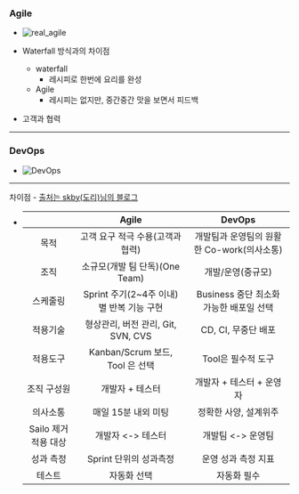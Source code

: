 ### Agile
* ![real_agile](https://user-images.githubusercontent.com/51182964/145141916-19ae81f5-8327-4b6b-bf8d-6a95c8d4cc4f.png)

* Waterfall 방식과의 차이점
  * waterfall
    * 레시피로 한번에 요리를 완성
  * Agile
    * 레시피는 없지만, 중간중간 맛을 보면서 피드백
* 고객과 협력
---
### DevOps
* ![DevOps](https://user-images.githubusercontent.com/51182964/145141535-d9412888-3556-4c9d-bd58-70912d52c0ee.jpg)
---
차이점 - [출처는 skby(도리)님의 블로그](http://blog.skby.net/데브옵스-devops/)
* ||Agile|DevOps|
  |:--:|:--:|:--:|
  |목적|고객 요구 적극 수용(고객과 협력)|개발팀과 운영팀의 원활한 Co-work(의사소통)|
  |조직|소규모(개발 팀 단독)(One Team)|개발/운영(중규모)|
  |스케줄링|Sprint 주기(2~4주 이내) 별 반복 기능 구현|Business 중단 최소화 가능한 배포일 선택|
  |적용기술|형상관리, 버전 관리, Git, SVN, CVS|CD, CI, 무중단 배포|
  |적용도구|Kanban/Scrum 보드, Tool 은 선택|Tool은 필수적 도구|
  |조직 구성원|개발자 + 테스터|개발자 + 테스터 + 운영자|
  |의사소통|매일 15분 내외 미팅|정확한 사양, 설계위주|
  |Sailo 제거 적용 대상|개발자 <-> 테스터| 개발팀 <-> 운영팀|
  |성과 측정|Sprint 단위의 성과측정|운영 성과 측정 지표|
  |테스트|자동화 선택|자동화 필수|
